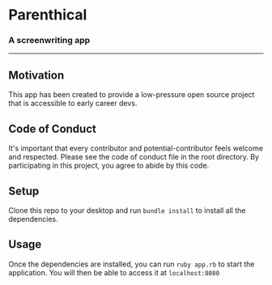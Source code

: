 # Parenthical
### A screenwriting app

***

## Motivation
This app has been created to provide a low-pressure open source project that is accessible to early career devs.

## Code of Conduct
It's important that every contributor and potential-contributor feels welcome and respected. Please see the code of conduct file in the root directory. By participating in this project, you agree to abide by this code.  

## Setup
Clone this repo to your desktop and run `bundle install` to install all the dependencies.

## Usage
Once the dependencies are installed, you can run `ruby app.rb` to start the application. You will then be able to access it at `localhost:8080`